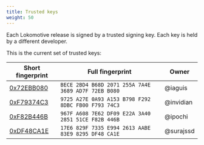 ```yaml
---
title: Trusted keys
weight: 50
---
```


Each Lokomotive release is signed by a trusted signing key. Each key is held by
a different developer.

This is the current set of trusted keys:

| Short fingerprint               | Full fingerprint                                      | Owner         |
| ------------------------------- | ----------------------------------------------------- | ------------- |
| [0x72EBB080][key-iaguis]        | `BECE 2BD4 B68D 2071 255A 7A4E 3689 AD7F 72EB B080`   | @iaguis       |
| [0xF79374C3][key-invidian]      | `9725 A27E 0A93 A153 B798 F292 8DBC FB00 F793 74C3`   | @invidian     |
| [0xF82B446B][key-ipochi]        | `967F A608 7E62 DF09 E22A 3A40 2851 51CE F82B 446B`   | @ipochi       |
| [0xDF48CA1E][key-surajssd]      | `17E6 829F 7335 E994 2613 AABE 83E9 8295 DF48 CA1E`   | @surajssd     |


[key-iaguis]: https://pgp.mit.edu/pks/lookup?search=0xBECE2BD4B68D2071255A7A4E3689AD7F72EBB080&op=index&exact=on
[key-invidian]: https://pgp.mit.edu/pks/lookup?search=0x9725A27E0A93A153B798F2928DBCFB00F79374C3&op=index&exact=on
[key-ipochi]: https://pgp.mit.edu/pks/lookup?search=0x967FA6087E62DF09E22A3A40285151CEF82B446B&op=index&exact=on
[key-surajssd]: https://pgp.mit.edu/pks/lookup?search=0x17E6829F7335E9942613AABE83E98295DF48CA1E&op=index&exact=on
